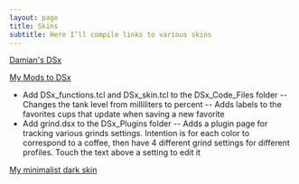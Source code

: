 ```yaml
---
layout: page
title: Skins
subtitle: Here I’ll compile links to various skins
---
```


[Damian's DSx](https://www.diy.brakel.com.au/dsx/)

[My Mods to DSx](<https://github.com/qporzk/Decent-Docs/blob/master/assets/skins/DSx Mods>)

- Add DSx_functions.tcl and DSx_skin.tcl to the DSx_Code_Files folder
-- Changes the tank level from milliliters to percent
-- Adds labels to the favorites cups that update when saving a new favorite 
- Add grind.dsx to the DSx_Plugins folder
-- Adds a plugin page for tracking various grinds settings. Intention is for each color to correspond to a coffee, then have 4 different grind settings for different profiles. Touch the text above a setting to edit it

[My minimalist dark skin](https://github.com/qporzk/Decent-Docs/blob/master/assets/skins/SimpleBlack.zip)